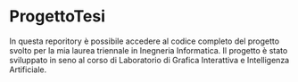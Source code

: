 # ProgettoTesi
In questa reporitory è possibile accedere al codice completo del progetto svolto per la mia laurea triennale in Inegneria Informatica. Il progetto è stato sviluppato in seno al corso di Laboratorio di Grafica Interattiva e Intelligenza Artificiale.